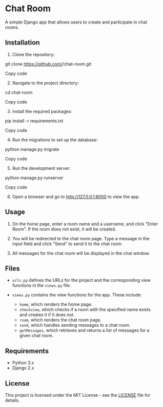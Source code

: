 # Chat Room

A simple Django app that allows users to create and participate in chat rooms.

## Installation

1. Clone the repository:

git clone https://github.com/<your-username>/chat-room.git

Copy code

2. Navigate to the project directory:

cd chat-room

Copy code

3. Install the required packages:

pip install -r requirements.txt

Copy code

4. Run the migrations to set up the database:

python manage.py migrate

Copy code

5. Run the development server:

python manage.py runserver

Copy code

6. Open a browser and go to http://127.0.0.1:8000 to view the app.

## Usage

1. On the home page, enter a room name and a username, and click "Enter Room". If the room does not exist, it will be created.

2. You will be redirected to the chat room page. Type a message in the input field and click "Send" to send it to the chat room.

3. All messages for the chat room will be displayed in the chat window.

## Files

- `urls.py` defines the URLs for the project and the corresponding view functions in the `views.py` file.

- `views.py` contains the view functions for the app. These include:

  - `home`, which renders the home page.
  - `checkview`, which checks if a room with the specified name exists and creates it if it does not.
  - `room`, which renders the chat room page.
  - `send`, which handles sending messages to a chat room.
  - `getMessages`, which retrieves and returns a list of messages for a given chat room.

## Requirements

- Python 3.x
- Django 2.x

## License

This project is licensed under the MIT License - see the [LICENSE](LICENSE) file for details.